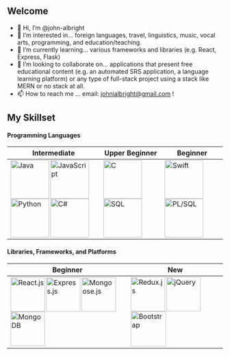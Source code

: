 ## Welcome

- 👋 Hi, I’m @john-albright
- 👀 I’m interested in... foreign languages, travel, linguistics, music, vocal arts, programming, and education/teaching.
- 🌱 I’m currently learning... various frameworks and libraries (e.g. React, Express, Flask)
- 💞️ I’m looking to collaborate on... applications that present free educational content (e.g. an automated SRS application, a language learning platform) or any type of full-stack project using a stack like MERN or no stack at all.
- 📫 How to reach me ... email: johnialbright@gmail.com !

## My Skillset
#### Programming Languages 

Intermediate | Upper Beginner | Beginner
------------ | -------------- | --------
<img align="left" title="Java" alt="Java" width="90px" src="https://img.icons8.com/color/96/000000/java-coffee-cup-logo--v1.png" /><img align="left" title="JavaScript" alt="JavaScript" width="90px" src="https://img.icons8.com/color/96/000000/javascript--v1.png" /><img align="left" title="Python" alt="Python" width="90px" src="https://img.icons8.com/color/96/000000/python--v1.png" /><img align="left" title="C#" alt="C#" width="90px" src="https://img.icons8.com/color/96/000000/c-sharp-logo.png" /> | <img align="left" title="C" alt="C" width="90px" src="https://img.icons8.com/color/96/000000/c-programming.png" /><img align="left" title="SQL (Oracle)" alt="SQL" width="90px" src="https://www.thatjeffsmith.com/wp-content/uploads/2012/03/sqldev_512x512x32.png" /> | <img align="left" title="Swift" alt="Swift" width="90px" src="https://img.icons8.com/color/96/000000/swift.png" /><img align="left" title="PL/SQL" alt="PL/SQL" width="90px" src="https://store.dimensigon.com/wp-content/uploads/2019/03/pl-sql.png" />

#### Libraries, Frameworks, and Platforms
Beginner | New
-------- | ----
<img align="left" title="React" alt="React.js" height="80px" src="https://img.icons8.com/ultraviolet/120/000000/react--v1.png" /><img align="left" title="Express.js" alt="Express.js" height="80px" src="https://cdn-images-1.medium.com/max/1600/1*d2zLEjERsrs1Rzk_95QU9A.png" /><img align="left" title="Mongoose.js" alt="Mongoose.js" height="80px" src="https://images.opencollective.com/proxy/images?src=https:%2F%2Fopencollective-production.s3-us-west-1.amazonaws.com%2F7a00cdd0-fae4-11e7-ae09-7f36f712693a.png&height=640" /><img align="left" title="MongoDB" alt="MongoDB" height="80px" src="https://pluspng.com/img-png/logo-mongodb-png-mongodb-logo-png-400.png" /> | <img align="left" title="Redux.js" alt="Redux.js" width="80px" src="https://img.icons8.com/color/96/000000/redux.png" /><img align="left" title="jQuery" alt="jQuery" width="80px" src="https://pluspng.com/img-png/jquery-logo-png-16-16-512.png" /><img align="left" title="Bootstrap" alt="Bootstrap" height="82px" src="https://seeklogo.com/images/B/bootstrap-5-logo-85A1F11F4F-seeklogo.com.png" />

<!---
john-albright/john-albright is a ✨ special ✨ repository because its `README.md` (this file) appears on your GitHub profile.
You can click the Preview link to take a look at your changes.
--->

